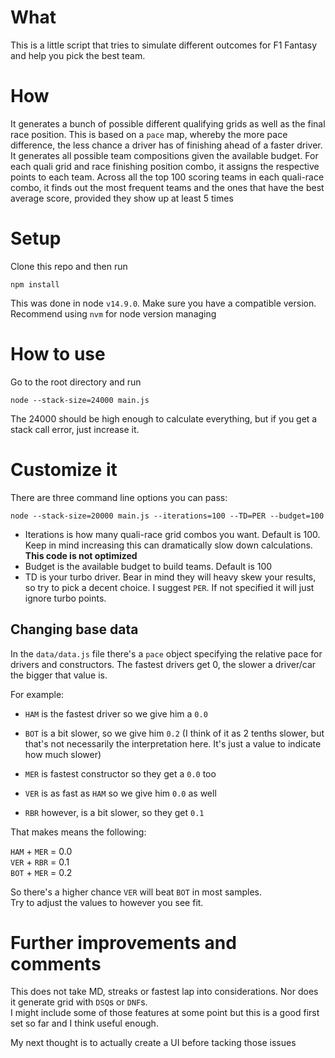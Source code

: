 # What

This is a little script that tries to simulate different outcomes for F1 Fantasy and help you pick the best team.

# How

It generates a bunch of possible different qualifying grids as well as the final race position. This is based on a `pace` map, whereby the more pace difference, the less chance a driver has of finishing ahead of a faster driver.
It generates all possible team compositions given the available budget.
For each quali grid and race finishing position combo, it assigns the respective points to each team.
Across all the top 100 scoring teams in each quali-race combo, it finds out the most frequent teams and the ones that have the best average score, provided they show up at least 5 times


# Setup

Clone this repo and then run

```
npm install
```

This was done in node `v14.9.0`. Make sure you have a compatible version. Recommend using `nvm` for node version managing



# How to use

Go to the root directory and run 

```
node --stack-size=24000 main.js
```

The 24000 should be high enough to calculate everything, but if you get a stack call error, just increase it.


# Customize it

There are three command line options you can pass:

```
node --stack-size=20000 main.js --iterations=100 --TD=PER --budget=100
```

- Iterations is how many quali-race grid combos you want. Default is 100. Keep in mind increasing this can dramatically slow down calculations. **This code is not optimized**  
- Budget is the available budget to build teams. Default is 100
- TD is your turbo driver. Bear in mind they will heavy skew your results, so try to pick a decent choice. I suggest `PER`. If not specified it will just ignore turbo points.

## Changing base data

In the `data/data.js` file there's a `pace` object specifying the relative pace for drivers and constructors.
The fastest drivers get 0, the slower a driver/car the bigger that value is.

For example:  
- `HAM` is the fastest driver so we give him a `0.0`
- `BOT` is a bit slower, so we give him `0.2` (I think of it as 2 tenths slower, but that's not necessarily the interpretation here. It's just a value to indicate how much slower)

- `MER` is fastest constructor so they get a `0.0` too

- `VER` is as fast as `HAM` so we give him `0.0` as well

- `RBR` however, is a bit slower, so they get `0.1`

That makes means the following:

`HAM` + `MER` = 0.0   
`VER` + `RBR` = 0.1   
`BOT` + `MER` = 0.2   

So there's a higher chance `VER` will beat `BOT` in most samples.   
Try to adjust the values to however you see fit.

# Further improvements and comments

This does not take MD, streaks or fastest lap into considerations. Nor does it generate grid with `DSQ`s or `DNF`s.   
I might include some of those features at some point but this is a good first set so far and I think useful enough.

My next thought is to actually create a UI before tacking those issues
